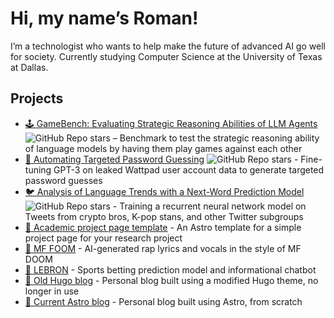 # Hi, my name’s Roman!

I’m a technologist who wants to help make the future of advanced AI go well for society. Currently studying Computer Science at the University of Texas at Dallas.

## Projects

- [🕹️ GameBench: Evaluating Strategic Reasoning Abilities of LLM Agents](https://github.com/Joshuaclymer/GameBench) ![GitHub Repo stars](https://img.shields.io/github/stars/Joshuaclymer/GameBench?style=social) – Benchmark to test the strategic reasoning ability of language models by having them play games against each other
- [🔑 Automating Targeted Password Guessing](https://github.com/ACM-Research/targeted-password-guesses) ![GitHub Repo stars](https://img.shields.io/github/stars/ACM-Research/targeted-password-guesses?style=social) - Fine-tuning GPT-3 on leaked Wattpad user account data to generate targeted password guesses
- [🐦 Analysis of Language Trends with a Next-Word Prediction Model](https://github.com/ACM-Research/language-trends-mobile-keyboard) ![GitHub Repo stars](https://img.shields.io/github/stars/ACM-Research/language-trends-mobile-keyboard?style=social) - Training a recurrent neural network model on Tweets from crypto bros, K-pop stans, and other Twitter subgroups
- [🔬 Academic project page template](https://github.com/RomanHauksson/academic-project-astro-template) - An Astro template for a simple project page for your research project
- [🎤 MF FOOM](https://github.com/RomanHauksson/mf-foom) - AI-generated rap lyrics and vocals in the style of MF DOOM
- [🏀 LEBRON](https://github.com/RomanHauksson/lebron) - Sports betting prediction model and informational chatbot 
- [🦫 Old Hugo blog](https://github.com/RomanHauksson/old-hugo-blog) - Personal blog built using a modified Hugo theme, no longer in use
- [🚀 Current Astro blog](https://github.com/RomanHauksson/astro-blog) - Personal blog built using Astro, from scratch
